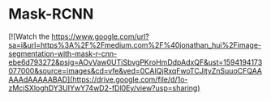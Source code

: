 # Mask-RCNN

[![Watch the https://www.google.com/url?sa=i&url=https%3A%2F%2Fmedium.com%2F%40jonathan_hui%2Fimage-segmentation-with-mask-r-cnn-ebe6d793272&psig=AOvVaw0UTiSbvgPKroHmDdpAdxQF&ust=1594194173077000&source=images&cd=vfe&ved=0CAIQjRxqFwoTCJityZnSuuoCFQAAAAAdAAAAABAD](https://drive.google.com/file/d/1o-zMcjSXloghDY3UIYwY74wD2-fDl0Ey/view?usp=sharing)
